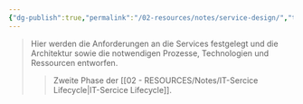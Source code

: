 ```yaml
---
{"dg-publish":true,"permalink":"/02-resources/notes/service-design/","tags":["GFN/LF06"],"noteIcon":"","updated":"2025-07-12T13:31:41.314+02:00"}
---
```


>Hier werden die Anforderungen an die Services festgelegt und die Architektur sowie die notwendigen Prozesse, Technologien und Ressourcen entworfen.
>>Zweite Phase der [[02 - RESOURCES/Notes/IT-Sercice Lifecycle\|IT-Sercice Lifecycle]].